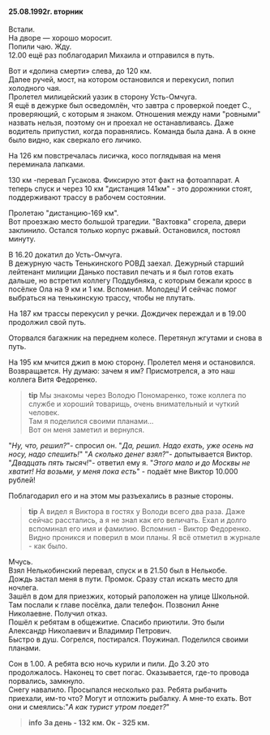 #### 25.08.1992г. вторник

Встали.  
На дворе — хорошо моросит.  
Попили чаю. Жду.  
12.00 ещё раз поблагодарил Михаила и отправился в путь. 

Вот и «долина смерти» слева, до 120 км.  
Далее ручей, мост, на котором остановился и перекусил, попил холодного чая.  
Пролетел милицейский уазик в сторону Усть-Омчуга.  
Я ещё в дежурке был осведомлён, что завтра с проверкой поедет С., проверяющий, с которым я знаком. Отношения между нами "ровными" назвать нельзя, поэтому он и проехал не останавливаясь. Даже водитель припустил, когда поравнялись. Команда была дана. А в окне было видно, как сверкало его личико.

На 126 км повстречалась лисичка, косо поглядывая на меня переминала лапками.  

130 км -перевал Гусакова. Фиксирую этот факт на фотоаппарат.
А теперь спуск и через 10 км "дистанция 141км" - это дорожники стоят, поддерживают трассу в рабочем состоянии.

Пролетаю "дистанцию-169 км".   
Вот проезжаю место большой трагедии. "Вахтовка" сгорела, двери заклинило. Остался только корпус ржавый. Остановился, постоял минуту.  

В 16.20 докатил до Усть-Омчуга.  
В дежурную часть Тенькинского РОВД заехал. Дежурный старший лейтенант милиции Данько поставил печать и я был готов ехать дальше, но встретил коллегу Поддубняка, с которым бежали кросс в посёлке Ола на 9 км и 1 км. Вспомнил. Молодец! И сейчас помог выбраться на тенькинскую трассу, чтобы не плутать.

На 187 км трассы перекусил у речки. Дождичек переждал и в 19.00 продолжил свой путь.   

Оторвался багажник на переднем колесе. Перетянул жгутами и снова в путь.

На 195 км мчится джип в мою сторону. Пролетел меня и остановился. Возвращается. Ну думаю: зачем я им? Присмотрелся, а это наш коллега Витя Федоренко.
> **tip**
> Мы знакомы через Володю Пономаренко, тоже коллега по службе и хороший товарищь, очень внимательный и чуткий человек.  
Там я поделился своими планами...  
Вот он меня заметил и вернулся. 

"*Ну, что, решил?*"- спросил он.
 "*Да, решил. Надо ехать, уже осень на носу, надо спешить!*"
  "*А сколько денег взял?*"- допытывается Виктор.
  "*Двадцать пять тысяч!*"- ответил ему я.
  "*Этого мало и до Москвы не хватит! На возьми, у меня пока есть*" - подаёт мне Виктор 10.000 рублей!

Поблагодарил его и на этом мы разъехались в разные стороны.  
> **tip**
> А видел я Виктора в гостях у Володи всего два раза. Даже сейчас расстались, а я не знал как его величать. Ехал и долго вспоминал его имя и фамилию. Вспомнил - Виктор Федоренко. Видно проникся и поверил в мои планы. Я всё отметил в журнале - как было.
  
Мчусь.  
Взял Нелькобинский перевал, спуск и в 21.50 был в Нелькобе.  
Дождь застал меня в пути. Промок. Сразу стал искать место для ночлега.  
Зашёл в дом для приезжих, который раположен на улице Школьной. Там послали к главе посёлка, дали телефон. Позвонил Анне Николаевне. Получил отказ.  
Пошёл к ребятам в общежитие. Спасибо приютили. Это были Александр Николаевич и Владимир Петрович.  
Быстро в душ. Согрелся, постирался. Поужинал. Поделился своими планами.

Сон в 1.00. А ребята всю ночь курили и пили. До 3.20 это продолжалось. Наконец то свет погас. Оказывается, где-то провода порвались, замкнуло.  
Снегу навалило. Просыпался несколько раз. Ребята рыбачить приехали, им-то что? Могут и отложить рыбалку. А мне-то ехать. Вот они и смеялись:"*А как турист утром поедет?*"
> **info** 
**За день - 132 км. Ок - 325 км.**
